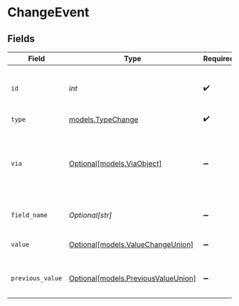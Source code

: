 # ChangeEvent


## Fields

| Field                                                                                                                                            | Type                                                                                                                                             | Required                                                                                                                                         | Description                                                                                                                                      |
| ------------------------------------------------------------------------------------------------------------------------------------------------ | ------------------------------------------------------------------------------------------------------------------------------------------------ | ------------------------------------------------------------------------------------------------------------------------------------------------ | ------------------------------------------------------------------------------------------------------------------------------------------------ |
| `id`                                                                                                                                             | *int*                                                                                                                                            | :heavy_check_mark:                                                                                                                               | Automatically assigned when the event is created                                                                                                 |
| `type`                                                                                                                                           | [models.TypeChange](../models/typechange.md)                                                                                                     | :heavy_check_mark:                                                                                                                               | N/A                                                                                                                                              |
| `via`                                                                                                                                            | [Optional[models.ViaObject]](../models/viaobject.md)                                                                                             | :heavy_minus_sign:                                                                                                                               | An object explaining how the ticket was created. See the [Via object reference](/documentation/ticketing/reference-guides/via-object-reference)<br/> |
| `field_name`                                                                                                                                     | *Optional[str]*                                                                                                                                  | :heavy_minus_sign:                                                                                                                               | The name of the field that was changed                                                                                                           |
| `value`                                                                                                                                          | [Optional[models.ValueChangeUnion]](../models/valuechangeunion.md)                                                                               | :heavy_minus_sign:                                                                                                                               | The value of the field that was changed                                                                                                          |
| `previous_value`                                                                                                                                 | [Optional[models.PreviousValueUnion]](../models/previousvalueunion.md)                                                                           | :heavy_minus_sign:                                                                                                                               | The previous value of the field that was changed                                                                                                 |